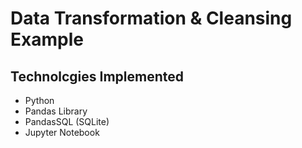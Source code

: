 # Data Transformation & Cleansing Example
## Technolcgies Implemented
- Python
- Pandas Library
- PandasSQL (SQLite)
- Jupyter Notebook
